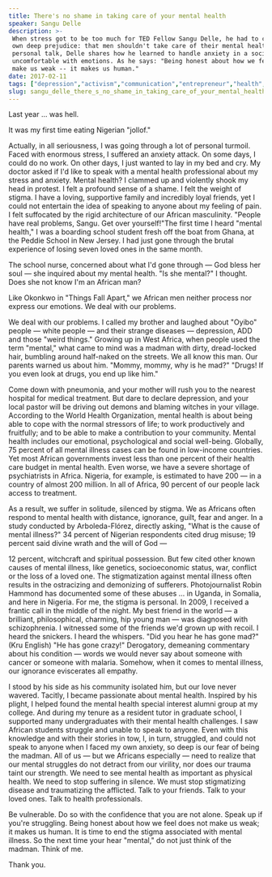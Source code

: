 ```yaml
---
title: There's no shame in taking care of your mental health
speaker: Sangu Delle
description: >-
 When stress got to be too much for TED Fellow Sangu Delle, he had to confront his
 own deep prejudice: that men shouldn't take care of their mental health. In a
 personal talk, Delle shares how he learned to handle anxiety in a society that's
 uncomfortable with emotions. As he says: "Being honest about how we feel doesn't
 make us weak -- it makes us human."
date: 2017-02-11
tags: ["depression","activism","communication","entrepreneur","health","humanity","identity","health-care","mental-health","personal-growth","social-change","personality","society","vulnerability","ted-fellows","africa"]
slug: sangu_delle_there_s_no_shame_in_taking_care_of_your_mental_health
---
```


Last year ... was hell.

It was my first time eating Nigerian "jollof."

Actually, in all seriousness, I was going through a lot of personal turmoil. Faced with
enormous stress, I suffered an anxiety attack. On some days, I could do no work. On other
days, I just wanted to lay in my bed and cry. My doctor asked if I'd like to speak with a
mental health professional about my stress and anxiety. Mental health? I clammed up and
violently shook my head in protest. I felt a profound sense of a shame. I felt the weight
of stigma. I have a loving, supportive family and incredibly loyal friends, yet I could
not entertain the idea of speaking to anyone about my feeling of pain. I felt suffocated
by the rigid architecture of our African masculinity. "People have real problems, Sangu.
Get over yourself!"The first time I heard "mental health," I was a boarding school student
fresh off the boat from Ghana, at the Peddie School in New Jersey. I had just gone through
the brutal experience of losing seven loved ones in the same month.

The school nurse, concerned about what I'd gone through — God bless her soul — she
inquired about my mental health. "Is she mental?" I thought. Does she not know I'm an
African man?

Like Okonkwo in "Things Fall Apart," we African men neither process nor express our
emotions. We deal with our problems.

We deal with our problems. I called my brother and laughed about "Oyibo" people — white
people — and their strange diseases — depression, ADD and those "weird things." Growing up
in West Africa, when people used the term "mental," what came to mind was a madman with
dirty, dread-locked hair, bumbling around half-naked on the streets. We all know this man.
Our parents warned us about him. "Mommy, mommy, why is he mad?" "Drugs! If you even look
at drugs, you end up like him."

Come down with pneumonia, and your mother will rush you to the nearest hospital for
medical treatment. But dare to declare depression, and your local pastor will be driving
out demons and blaming witches in your village. According to the World Health Organization,
mental health is about being able to cope with the normal stressors of life; to work
productively and fruitfully; and to be able to make a contribution to your community.
Mental health includes our emotional, psychological and social well-being. Globally, 75
percent of all mental illness cases can be found in low-income countries. Yet most African
governments invest less than one percent of their health care budget in mental health. Even
worse, we have a severe shortage of psychiatrists in Africa. Nigeria, for example, is
estimated to have 200 — in a country of almost 200 million. In all of Africa, 90 percent
of our people lack access to treatment.

As a result, we suffer in solitude, silenced by stigma. We as Africans often respond to
mental health with distance, ignorance, guilt, fear and anger. In a study conducted by
Arboleda-Flórez, directly asking, "What is the cause of mental illness?" 34 percent of
Nigerian respondents cited drug misuse; 19 percent said divine wrath and the will of God
—

12 percent, witchcraft and spiritual possession. But few cited other known causes of
mental illness, like genetics, socioeconomic status, war, conflict or the loss of a loved
one. The stigmatization against mental illness often results in the ostracizing and
demonizing of sufferers. Photojournalist Robin Hammond has documented some of these abuses
... in Uganda, in Somalia, and here in Nigeria. For me, the stigma is personal. In 2009, I
received a frantic call in the middle of the night. My best friend in the world — a
brilliant, philosophical, charming, hip young man — was diagnosed with schizophrenia. I
witnessed some of the friends we'd grown up with recoil. I heard the snickers. I heard the
whispers. "Did you hear he has gone mad?" (Kru English) "He has gone crazy!" Derogatory,
demeaning commentary about his condition — words we would never say about someone with
cancer or someone with malaria. Somehow, when it comes to mental illness, our ignorance
eviscerates all empathy.

I stood by his side as his community isolated him, but our love never wavered. Tacitly, I
became passionate about mental health. Inspired by his plight, I helped found the mental
health special interest alumni group at my college. And during my tenure as a resident
tutor in graduate school, I supported many undergraduates with their mental health
challenges. I saw African students struggle and unable to speak to anyone. Even with this
knowledge and with their stories in tow, I, in turn, struggled, and could not speak to
anyone when I faced my own anxiety, so deep is our fear of being the madman. All of us —
but we Africans especially — need to realize that our mental struggles do not detract from
our virility, nor does our trauma taint our strength. We need to see mental health as
important as physical health. We need to stop suffering in silence. We must stop
stigmatizing disease and traumatizing the afflicted. Talk to your friends. Talk to your
loved ones. Talk to health professionals.

Be vulnerable. Do so with the confidence that you are not alone. Speak up if you're
struggling. Being honest about how we feel does not make us weak; it makes us human. It is
time to end the stigma associated with mental illness. So the next time your hear
"mental," do not just think of the madman. Think of me.

Thank you.

<!--
ad_duration=3.33
comment_count=53
event="TEDLagos Ideas Search"
external_start_time=0
has_talk_citation=0
intro_duration=11.82
is_subtitle_required="False"
is_talk_featured="True"
language="en"
language_swap="False"
native_language="en"
number_of_related_talks=6
number_of_speakers=1
number_of_subtitled_videos=35
number_of_tags=16
number_of_talk_download_languages=35
number_of_talk_more_resources=0
number_of_talk_recommendations=1
number_of_talks_take_actions=0
post_ad_duration=0.83
published_timestamp="2017-05-04 14:57:04"
recording_date="2017-02-11"
speaker_description="Entrepreneur"
speaker_is_published=1
speaker_name="Sangu Delle"
talk_more_resources=[]
talk_name="There's no shame in taking care of your mental health"
talk_recommendations_blurb="Check out these mental health resources, curated by Sangu Delle."
talks_tags=["depression","activism","communication","entrepreneur","health","humanity","identity","health-care","mental-health","personal-growth","social-change","personality","society","vulnerability","ted-fellows","africa"]
talks_take_action=[]
url_audio="https://download.ted.com/talks/SanguDelle_2017S.mp3?apikey=acme-roadrunner"
url_photo_speaker="https://pe.tedcdn.com/images/ted/285f540ae67ba778d2860596eb68f45dac436445_254x191.jpg"
url_photo_talk="https://s3.amazonaws.com/talkstar-photos/uploads/059ea118-3f14-455a-8960-d885c188294d/SanguDelle_2017S-embed.jpg"
url_webpage="https://www.ted.com/talks/sangu_delle_there_s_no_shame_in_taking_care_of_your_mental_health"
video_type_name="TED Stage Talk"
-->